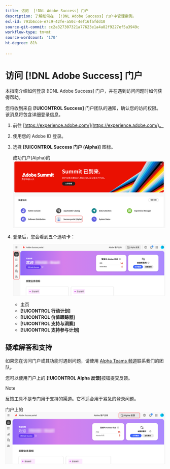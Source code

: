 ```yaml
---
title: 访问  [!DNL Adobe Success] 门户
description: 了解如何在  [!DNL Adobe Success] 门户中管理案例。
exl-id: 791b6cce-e7c9-42fe-a50c-4ef16fafdd10
source-git-commit: cc2a327307321a77623e1a4a82f9227ef5a3949c
workflow-type: tm+mt
source-wordcount: '170'
ht-degree: 81%

---
```


# 访问 [!DNL Adobe Success] 门户

本指南介绍如何登录 [!DNL Adobe Success] 门户，并在遇到访问问题时如何获得帮助。

您将收到来自 **[!UICONTROL Success]** 门户团队的通知，确认您的访问权限。该消息将包含详细登录信息。

1. 前往 [https://experience.adobe.com/](https://experience.adobe.com/)。
1. 使用您的 Adobe ID 登录。
1. 选择 **[!UICONTROL Success 门户 (Alpha)]** 图标。

   成功门户(Alpha)的![图标和标签](assets/alpha-success-portal-alpha.png "访问成功门户(Alpha)")



1. 登录后，您会看到五个选项卡：

   ![Adobe Success Portal界面的侧栏](assets/adobe-success-portal-tabs.png "侧栏选项卡")


   * 主页
   * **[!UICONTROL 行动计划]**
   * **[!UICONTROL 价值跟踪器]**
   * **[!UICONTROL 支持与洞察]**
   * **[!UICONTROL 支持参与计划]**

## 疑难解答和支持

如果您在访问门户或其功能时遇到问题，请使用 [Alpha Teams 频道](https://teams.microsoft.com/l/channel/19:h-GcuAZs9uF05rervqTdx2U27ohYINuRUIfbMte9B-U1@thread.tacv2/General?groupId=02b87789-3475-47e4-94c1-0981f63ae89f&tenantId=fa7b1b5a-7b34-4387-94ae-d2c178decee1)联系我们的团队。

您可以使用门户上的 **[!UICONTROL Alpha 反馈]**&#x200B;按钮提交反馈。

>[!NOTE]
>
>反馈工具不是专门用于支持的渠道。它不适合用于紧急的登录问题。

门户上的![Alpha反馈按钮提交反馈](assets/adobe-success-portal-home.png "Alpha反馈按钮")
